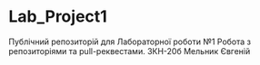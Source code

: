 # Lab_Project1
Публічний репозиторій для Лабораторної роботи №1 
Робота з репозиторіями та pull-реквестами. 3КН-20б Мельник Євгеній
